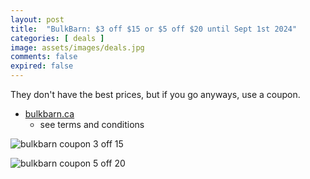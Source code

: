 ```yaml
---
layout: post
title:  "BulkBarn: $3 off $15 or $5 off $20 until Sept 1st 2024"
categories: [ deals ]
image: assets/images/deals.jpg
comments: false
expired: false
---
```


They don't have the best prices, but if you go anyways, use a coupon.

- [bulkbarn.ca](https://www.bulkbarn.ca/en/Coupons)
    - see terms and conditions


![bulkbarn coupon 3 off 15](https://www.bulkbarn.ca/BulkBarn/media/web_coupon/ENG_F0524_3OFF15.PNG)

![bulkbarn coupon 5 off 20](https://www.bulkbarn.ca/BulkBarn/media/web_coupon/ENG_F0524_5OFF20.PNG)


